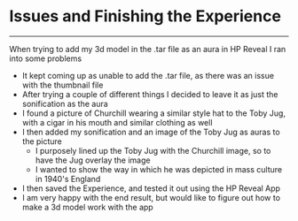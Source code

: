 # Issues and Finishing the Experience
---
When trying to add my 3d model in the .tar file as an aura in HP Reveal I ran into some problems
- It kept coming up as unable to add the .tar file, as there was an issue with the thumbnail file
- After trying a couple of different things I decided to leave it as just the sonification as the aura
- I found a picture of Churchill wearing a similar style hat to the Toby Jug, with a cigar in his mouth and similar clothing as well
- I then added my sonification and an image of the Toby Jug as auras to the picture
    - I purposely lined up the Toby Jug with the Churchill image, so to have the Jug overlay the image
    - I wanted to show the way in which he was depicted in mass culture in 1940's England
- I then saved the Experience, and tested it out using the HP Reveal App
- I am very happy with the end result, but would like to figure out how to make a 3d model work with the app
